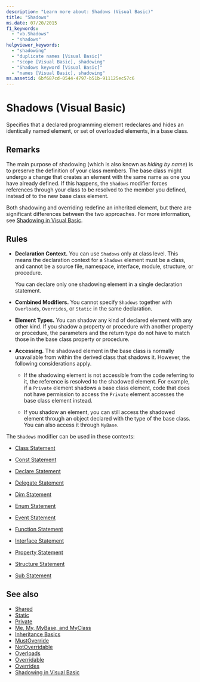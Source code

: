```yaml
---
description: "Learn more about: Shadows (Visual Basic)"
title: "Shadows"
ms.date: 07/20/2015
f1_keywords:
  - "vb.Shadows"
  - "shadows"
helpviewer_keywords:
  - "shadowing"
  - "duplicate names [Visual Basic]"
  - "scope [Visual Basic], shadowing"
  - "Shadows keyword [Visual Basic]"
  - "names [Visual Basic], shadowing"
ms.assetid: 6bf687cd-0544-4797-b51b-911125ec57c6
---
```

# Shadows (Visual Basic)

Specifies that a declared programming element redeclares and hides an identically named element, or set of overloaded elements, in a base class.

## Remarks

The main purpose of shadowing (which is also known as *hiding by name*) is to preserve the definition of your class members. The base class might undergo a change that creates an element with the same name as one you have already defined. If this happens, the `Shadows` modifier forces references through your class to be resolved to the member you defined, instead of to the new base class element.

Both shadowing and overriding redefine an inherited element, but there are significant differences between the two approaches. For more information, see [Shadowing in Visual Basic](../../programming-guide/language-features/declared-elements/shadowing.md).

## Rules

- **Declaration Context.** You can use `Shadows` only at class level. This means the declaration context for a `Shadows` element must be a class, and cannot be a source file, namespace, interface, module, structure, or procedure.

  You can declare only one shadowing element in a single declaration statement.

- **Combined Modifiers.** You cannot specify `Shadows` together with `Overloads`, `Overrides`, or `Static` in the same declaration.

- **Element Types.** You can shadow any kind of declared element with any other kind. If you shadow a property or procedure with another property or procedure, the parameters and the return type do not have to match those in the base class property or procedure.

- **Accessing.** The shadowed element in the base class is normally unavailable from within the derived class that shadows it. However, the following considerations apply.

  - If the shadowing element is not accessible from the code referring to it, the reference is resolved to the shadowed element. For example, if a `Private` element shadows a base class element, code that does not have permission to access the `Private` element accesses the base class element instead.

  - If you shadow an element, you can still access the shadowed element through an object declared with the type of the base class. You can also access it through `MyBase`.

The `Shadows` modifier can be used in these contexts:

- [Class Statement](../statements/class-statement.md)

- [Const Statement](../statements/const-statement.md)

- [Declare Statement](../statements/declare-statement.md)

- [Delegate Statement](../statements/delegate-statement.md)

- [Dim Statement](../statements/dim-statement.md)

- [Enum Statement](../statements/enum-statement.md)

- [Event Statement](../statements/event-statement.md)

- [Function Statement](../statements/function-statement.md)

- [Interface Statement](../statements/interface-statement.md)

- [Property Statement](../statements/property-statement.md)

- [Structure Statement](../statements/structure-statement.md)

- [Sub Statement](../statements/sub-statement.md)

## See also

- [Shared](shared.md)
- [Static](static.md)
- [Private](private.md)
- [Me, My, MyBase, and MyClass](../../programming-guide/program-structure/me-my-mybase-and-myclass.md)
- [Inheritance Basics](../../programming-guide/language-features/objects-and-classes/inheritance-basics.md)
- [MustOverride](mustoverride.md)
- [NotOverridable](notoverridable.md)
- [Overloads](overloads.md)
- [Overridable](overridable.md)
- [Overrides](overrides.md)
- [Shadowing in Visual Basic](../../programming-guide/language-features/declared-elements/shadowing.md)
